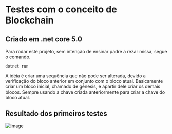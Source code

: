 # Testes com o conceito de Blockchain

## Criado em .net core 5.0

Para rodar este projeto, sem intenção de ensinar padre a rezar missa, segue o comando.
```
dotnet run
```

A idéia é criar uma sequência que não pode ser alterada, devido a verificação do bloco anterior em conjunto com o bloco atual.
Basicamente criar um bloco inicial, chamado de gênesis, e apartir dele criar os demais blocos. Sempre usando a chave criada anteriormente para criar a chave do bloco atual.

## Resultado dos primeiros testes
![image](https://user-images.githubusercontent.com/15212240/125945836-582565dd-aaea-4379-a82e-ae8bf15d91de.png)

